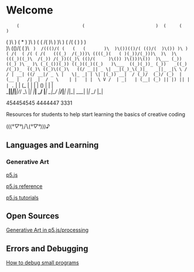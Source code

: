 
# Welcome 

        (                        (                           )  (     (        )                            
   (    )\ )       (       *   ) )\ )                 (   ( /(  )\ )  )\ )  ( /(  (           )     )    )  
   )\  (()/( (     )\    ` )  /((()/( (   (   (       )\  )\())(()/( (()/(  )\()) )\ )     ( /(  ( /( ( /(  
 (((_)  /(_)))\ ((((_)(   ( )(_))/(_)))\  )\  )\    (((_)((_)\  /(_)) /(_))((_)\ (()/(     )\()) )\()))\()) 
 )\___ (_)) ((_) )\ _ )\ (_(_())(_)) ((_)((_)((_)   )\___  ((_)(_))_ (_))   _((_) /(_))_  ((_)\ ((_)\((_)\  
((/ __|| _ \| __|(_)_\(_)|_   _||_ _|\ \ / / | __| ((/ __|/ _ \ |   \|_ _| | \| |(_)) __|  / (_)/  (_)/ (_) 
 | (__ |   /| _|  / _ \    | |   | |  \ V /  | _|   | (__| (_) || |) || |  | .` |  | (_ |  | | | () | | |   
  \___||_|_\|___|/_/ \_\   |_|  |___|  \_/   |___|   \___|\___/ |___/|___| |_|\_|   \___|  |_|  \__/  |_|   
                                                                                                            


454454545 4444447 3331 


Resources for students to help start learning the basics of creative coding

(((*°▽°*)八(*°▽°*)))♪



## Languages and Learning 


### Generative Art
[p5.js](https://editor.p5js.org/)

[p5.js reference](https://p5js.org/reference/)

[p5.js tutorials](https://happycoding.io/)



## Open Sources 

[Generative Art in p5.js/processing ](https://openprocessing.org/)



## Errors and Debugging 

[How to debug small programs](https://ericlippert.com/2014/03/05/how-to-debug-small-programs/)

